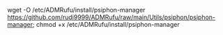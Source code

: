 wget -O /etc/ADMRufu/install/psiphon-manager https://github.com/rudi9999/ADMRufu/raw/main/Utils/psiphon/psiphon-manager; chmod +x /etc/ADMRufu/install/psiphon-manager
